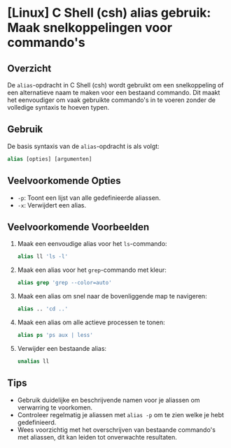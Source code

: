 # [Linux] C Shell (csh) alias gebruik: Maak snelkoppelingen voor commando's

## Overzicht
De `alias`-opdracht in C Shell (csh) wordt gebruikt om een snelkoppeling of een alternatieve naam te maken voor een bestaand commando. Dit maakt het eenvoudiger om vaak gebruikte commando's in te voeren zonder de volledige syntaxis te hoeven typen.

## Gebruik
De basis syntaxis van de `alias`-opdracht is als volgt:

```csh
alias [opties] [argumenten]
```

## Veelvoorkomende Opties
- `-p`: Toont een lijst van alle gedefinieerde aliassen.
- `-x`: Verwijdert een alias.

## Veelvoorkomende Voorbeelden

1. Maak een eenvoudige alias voor het `ls`-commando:
   ```csh
   alias ll 'ls -l'
   ```

2. Maak een alias voor het `grep`-commando met kleur:
   ```csh
   alias grep 'grep --color=auto'
   ```

3. Maak een alias om snel naar de bovenliggende map te navigeren:
   ```csh
   alias .. 'cd ..'
   ```

4. Maak een alias om alle actieve processen te tonen:
   ```csh
   alias ps 'ps aux | less'
   ```

5. Verwijder een bestaande alias:
   ```csh
   unalias ll
   ```

## Tips
- Gebruik duidelijke en beschrijvende namen voor je aliassen om verwarring te voorkomen.
- Controleer regelmatig je aliassen met `alias -p` om te zien welke je hebt gedefinieerd.
- Wees voorzichtig met het overschrijven van bestaande commando's met aliassen, dit kan leiden tot onverwachte resultaten.